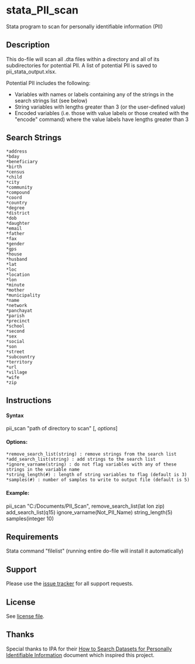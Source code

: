 # stata_PII_scan
Stata program to scan for personally identifiable information (PII)

## Description

This do-file will scan all .dta files within a directory and all of its subdirectories for potential PII. A list of potential PII is saved to pii_stata_output.xlsx.

Potential PII includes the following: 
- Variables with names or labels containing any of the strings in the search strings list (see below)
- String variables with lengths greater than 3 (or the user-defined value)
- Encoded variables (i.e. those with value labels or those created with the "encode" command) where the value labels have lengths greater than 3

## Search Strings 

	*address
	*bday
	*beneficiary
	*birth 
	*census
	*child
	*city
	*community
	*compound
	*coord
	*country
	*degree
	*district
	*dob
	*daughter
	*email
	*father
	*fax
	*gender
	*gps
	*house
	*husband
	*lat
	*loc 
	*location
	*lon
	*minute
	*mother
	*municipality
	*name
	*network
	*panchayat
	*parish
	*precinct
	*school
	*second
	*sex
	*social
	*son
	*street
	*subcountry
	*territory
	*url
	*village
	*wife
	*zip

## Instructions

#### Syntax

pii_scan "path of directory to scan" [, *options*]

#### Options:
	*remove_search_list(string) : remove strings from the search list 
	*add_search_list(string) : add strings to the search list 
	*ignore_varname(string) : do not flag variables with any of these strings in the variable name
	*string_length(#) : length of string variables to flag (default is 3)
	*samples(#) : number of samples to write to output file (default is 5) 

#### Example: 

pii_scan "C:/Documents/PII_Scan", remove_search_list(lat lon zip) add_search_list(q15) ignore_varname(Not_PII_Name) string_length(5) samples(integer 10)

## Requirements

Stata command "filelist" (running entire do-file will install it automatically)

## Support

Please use the [issue tracker](https://github.com/J-PAL/PII-Scan/issues) for all support requests.

## License

See [license file](LICENSE.txt).

## Thanks
Special thanks to IPA for their [How to Search Datasets for Personally Identifiable Information](http://www.poverty-action.org/sites/default/files/Guideline_How-to-Search-Datasets-for-PII.pdf) document which inspired this project.